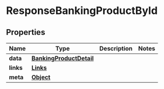 

# ResponseBankingProductById

## Properties

Name | Type | Description | Notes
------------ | ------------- | ------------- | -------------
**data** | [**BankingProductDetail**](BankingProductDetail.md) |  | 
**links** | [**Links**](Links.md) |  | 
**meta** | [**Object**](.md) |  | 



